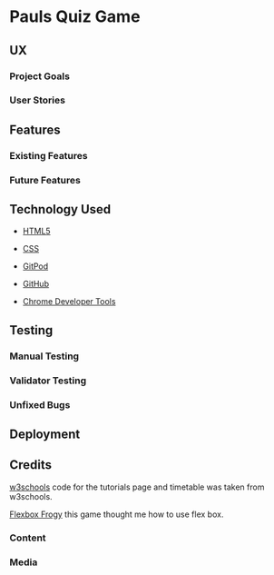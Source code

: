 # Pauls Quiz Game



## UX 

### Project Goals


### User Stories

## Features 

### Existing Features



### Future Features




## Technology Used

  - [HTML5](https://www.w3schools.com/html/)


  - [CSS](https://www.w3schools.com/css/css_intro.asp)


  - [GitPod](https://gitpod.io/)


  - [GitHub](https://github.com/)


  - [Chrome Developer Tools](https://developer.chrome.com/docs/devtools/)


## Testing 


### Manual Testing




### Validator Testing 

### Unfixed Bugs

## Deployment


## Credits 

[w3schools](https://www.w3schools.com/html/default.asp) code for the tutorials page and timetable was taken from w3schools.

[Flexbox Frogy](https://flexboxfroggy.com/) this game thought me how to use flex box.

### Content 


### Media
